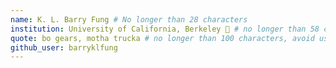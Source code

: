 ```yaml
---
name: K. L. Barry Fung # No longer than 28 characters
institution: University of California, Berkeley 🚩 # no longer than 58 characters
quote: bo gears, motha trucka # no longer than 100 characters, avoid using quotes(") to guarantee the format remains the same.
github_user: barryklfung
---
```

